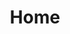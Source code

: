---
layout: home

title: Home

hero:
  name: Home
  text: zhuang-xd
  tagline: Discovering our passions and hobbies is the key to easing feelings of sorrow
  image:
    src: /images/home.gif
    alt: logo
  actions:
    - theme: brand
      text: 内容统计
      link: /pages/
    - theme: brand
      text: 时间轴
      link: /journals/
    - theme: brand
      text: 站点日志
      link: /about/index.md
---